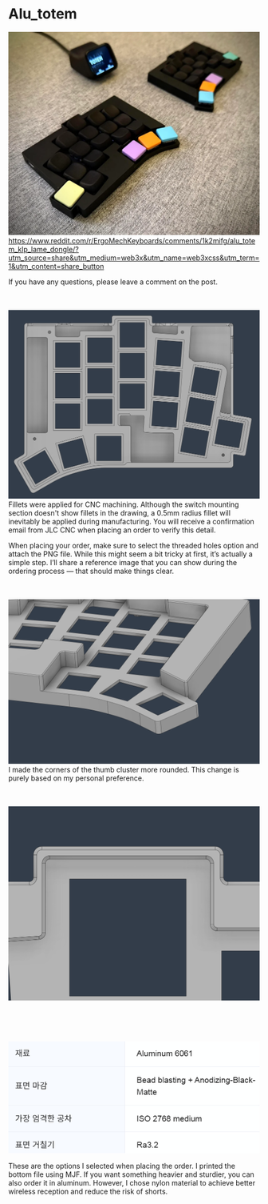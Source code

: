 # Alu_totem

![dongle image](https://github.com/Dexter-KBD/Alu_totem/blob/ac33c3427e660ffd04bf5a6eaa6e0efbcba75a1b/image/alu-totem-klp-lame-dongle-v0-nosyza8hhpve1.png?raw=true)
https://www.reddit.com/r/ErgoMechKeyboards/comments/1k2mifg/alu_totem_klp_lame_dongle/?utm_source=share&utm_medium=web3x&utm_name=web3xcss&utm_term=1&utm_content=share_button
  
  If you have any questions, please leave a comment on the post.
<br><br><br>

![alu-totem1](https://github.com/Dexter-KBD/Alu_totem/blob/6f356fe9f7e9d90f04bb03ba6f25770b65e50e6e/image/alu-totem1.png?raw=true)  
Fillets were applied for CNC machining. Although the switch mounting section doesn't show fillets in the drawing, a 0.5mm radius fillet will inevitably be applied during manufacturing. You will receive a confirmation email from JLC CNC when placing an order to verify this detail.  

When placing your order, make sure to select the threaded holes option and attach the PNG file. While this might seem a bit tricky at first, it’s actually a simple step. I’ll share a reference image that you can show during the ordering process — that should make things clear.
<br><br><br>

![alu-totem2](https://github.com/Dexter-KBD/Alu_totem/blob/6f356fe9f7e9d90f04bb03ba6f25770b65e50e6e/image/alu-totem2.png?raw=true)  
I made the corners of the thumb cluster more rounded. This change is purely based on my personal preference.
<br><br><br>

![alu-totem3](https://github.com/Dexter-KBD/Alu_totem/blob/6f356fe9f7e9d90f04bb03ba6f25770b65e50e6e/image/alu-totem3.png?raw=true)  

<br><br><br>

![order.png](https://github.com/Dexter-KBD/Alu_totem/blob/d9144853696eabf0a41f8dcbcd213359a8e3799d/image/order.png?raw=true)  

These are the options I selected when placing the order. I printed the bottom file using MJF. If you want something heavier and sturdier, you can also order it in aluminum. However, I chose nylon material to achieve better wireless reception and reduce the risk of shorts.
